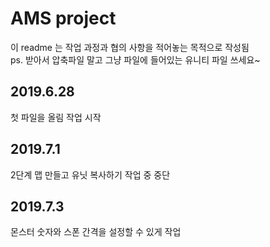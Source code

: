 # AMS project
이 readme 는 작업 과정과 협의 사항을 적어놓는 목적으로 작성됨\
ps. 받아서 압축파일 말고 그냥 파일에 들어있는 유니티 파일 쓰세요~
## 2019.6.28
첫 파일을 올림 작업 시작
## 2019.7.1
2단계 맵 만들고 유닛 복사하기 작업 중 중단
## 2019.7.3
몬스터 숫자와 스폰 간격을 설정할 수 있게 작업

